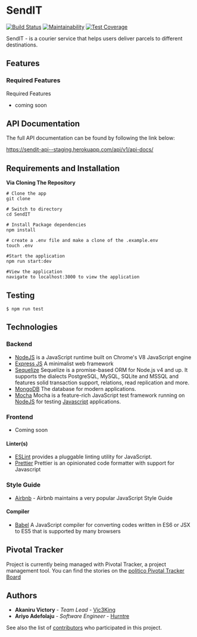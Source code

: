# SendIT

[![Build Status](https://travis-ci.com/Hurntre/SendIT.svg?branch=master)](https://travis-ci.com/Hurntre/SendIT)
[![Maintainability](https://api.codeclimate.com/v1/badges/72bb60c7a06a947c2999/maintainability)](https://codeclimate.com/github/Hurntre/SendIT/maintainability)
[![Test Coverage](https://api.codeclimate.com/v1/badges/72bb60c7a06a947c2999/test_coverage)](https://codeclimate.com/github/Hurntre/SendIT/test_coverage)

SendIT - is a courier service that helps users deliver parcels to different destinations.

## Features

### Required Features

Required Features

- coming soon

## API Documentation

The full API documentation can be found by following the link below:

https://sendit-api--staging.herokuapp.com/api/v1/api-docs/

## Requirements and Installation

**Via Cloning The Repository**

```
# Clone the app
git clone

# Switch to directory
cd SendIT

# Install Package dependencies
npm install

# create a .env file and make a clone of the .example.env
touch .env

#Start the application
npm run start:dev

#View the application
navigate to localhost:3000 to view the application
```

## Testing

```
$ npm run test
```

## Technologies

### Backend

- [NodeJS](http://nodejs.org/en) is a JavaScript runtime built on Chrome's V8 JavaScript engine
- [Express JS](http://express.com) A minimalist web framework
- [Sequelize](http://docs.sequelizejs.com/) Sequelize is a promise-based ORM for Node.js v4 and up. It supports the dialects PostgreSQL, MySQL, SQLite and MSSQL and features solid transaction support, relations, read replication and more.
- [MongoDB](https://www.mongodb.com/) The database for modern applications.
- [Mocha](https://mochajs.org/) Mocha is a feature-rich JavaScript test framework running on [NodeJS](nodejs.org/en) for testing [Javascript](javascript.com) applications.

### Frontend

- Coming soon

#### Linter(s)

- [ESLint](eslint.org) provides a pluggable linting utility for JavaScript.
- [Prettier](https://prettier.io) Prettier is an opinionated code formatter with support for Javascript

### Style Guide

- [Airbnb](https://github.com/airbnb/javascript) - Airbnb maintains a very popular JavaScript Style Guide

#### Compiler

- [Babel](https://babeljs.io/) A JavaScript compiler for converting codes written in ES6 or JSX to ES5 that is supported by many browsers

## Pivotal Tracker

Project is currently being managed with Pivotal Tracker, a project management tool. You can find the stories on the [politico Pivotal Tracker Board](https://www.pivotaltracker.com/n/projects/2318856)

## Authors

- **Akaniru Victory** - _Team Lead_ - [Vic3King](https://github.com/vic3king)
- **Ariyo Adefolaju** - _Software Engineer_ - [Hurntre](https://github.com/hurntre)

See also the list of [contributors](https://github.com/Hurntre/SendIT/graphs/contributors) who participated in this project.
